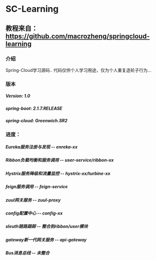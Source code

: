# SC-Learning

## 教程来自： https://github.com/macrozheng/springcloud-learning

### 介绍
Spring-Cloud学习源码..
代码仅供个人学习用途，仅为个人重复造轮子行为...

### 版本
##### Version: 1.0
##### spring-boot: 2.1.7.RELEASE
##### spring-cloud: Greenwich.SR2

### 进度：
##### Eureka服务注册与发现     -- enreka-xx
##### Ribbon负载均衡和服务调用     -- user-service/ribbon-xx
##### Hystrix服务降级和流量监控      -- hystrix-xx/turbine-xx 
##### feign服务调用             -- feign-service
##### zuul网关服务              -- zuul-proxy
##### config配置中心            -- config-xx
##### sleuth链路跟踪            -- 整合到ribbon/user模块
##### gateway新一代网关服务        -- api-gateway
##### Bus消息总线               -- 未整合

